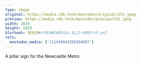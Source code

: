 ```yaml
---
type: image
original: https://media.r0b.tech/mastodon/original/251.jpeg
preview: https://media.r0b.tech/mastodon/preview/251.jpeg
width: 2839
height: 2839
blurhash: UE9jM#xY0LWWS6RkIps.0Lj[~URkD*xY-pxZ
refs:
  mastodon_media: ['111949043285834807']
---
```


A pillar sign for the Newcastle Metro
